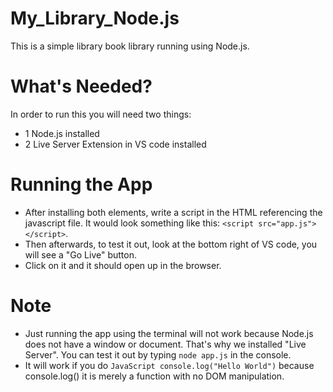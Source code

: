 # My_Library_Node.js
This is a simple library book library running using Node.js.

# What's Needed?
In order to run this you will need two things:
* 1 Node.js installed
* 2 Live Server Extension in VS code installed

# Running the App
* After installing both elements, write a script in the HTML referencing the javascript file. It would look something like this:
```<script src="app.js"></script>```.
* Then afterwards, to test it out, look at the bottom right of VS code, you will see a "Go Live" button.
* Click on it and it should open up in the browser.

# Note
* Just running the app using the terminal will not work because Node.js does not have a window or document. That's why we installed "Live Server". You can test it out by typing ```node app.js``` in the console.
* It will work if you do ```JavaScript console.log("Hello World")``` because console.log() it is merely a function with no DOM manipulation.
